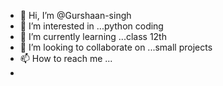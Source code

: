 - 👋 Hi, I’m @Gurshaan-singh
- 👀 I’m interested in ...python coding
- 🌱 I’m currently learning ...class 12th
- 💞️ I’m looking to collaborate on ...small projects
- 📫 How to reach me ...
- 
<!---
Gurshaan-singh/Gurshaan-singh is a ✨ special ✨ repository because its `README.md` (this file) appears on your GitHub profile.
You can click the Preview link to take a look at your changes.
--->
